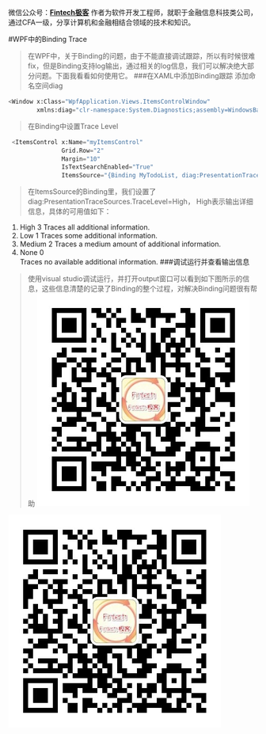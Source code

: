 微信公众号：**[Fintech极客](#jump_fintech)**
作者为软件开发工程师，就职于金融信息科技类公司，通过CFA一级，分享计算机和金融相结合领域的技术和知识。

#WPF中的Binding Trace
>在WPF中，关于Binding的问题，由于不能直接调试跟踪，所以有时候很难fix，但是Binding支持log输出，通过相关的log信息，我们可以解决绝大部分问题。下面我看看如何使用它。
###在XAML中添加Binding跟踪
>添加命名空间diag
```python
<Window x:Class="WpfApplication.Views.ItemsControlWindow"
        xmlns:diag="clr-namespace:System.Diagnostics;assembly=WindowsBase"
```
>在Binding中设置Trace Level
```python
 <ItemsControl x:Name="myItemsControl"
               Grid.Row="2"
               Margin="10"
               IsTextSearchEnabled="True"
               ItemsSource="{Binding MyTodoList, diag:PresentationTraceSources.TraceLevel=High}">
```
>在ItemsSource的Binding里，我们设置了diag:PresentationTraceSources.TraceLevel=High， High表示输出详细信息，具体的可用值如下：
1. High	3	Traces all additional information.
2. Low	1	Traces some additional information.
3. Medium	2	Traces a medium amount of additional information.
4. None	0	
Traces no available additional information.
###调试运行并查看输出信息
>使用visual studio调试运行，并打开output窗口可以看到如下图所示的信息，这些信息清楚的记录了Binding的整个过程，对解决Binding问题很有帮助
![WPF Binding](https://github.com/DerekLoveCC/Writings/raw/master/Fintech_Wechat/Fintech.jpg)

<a id="jump_fintech"></a>
![Fintech极客](https://github.com/DerekLoveCC/Writings/raw/master/Fintech_Wechat/Fintech.jpg)